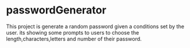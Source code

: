 # passwordGenerator

This project is generate a random password given a conditions set by the user.
its showing some prompts to users to choose the length,characters,letters and number of their password.
